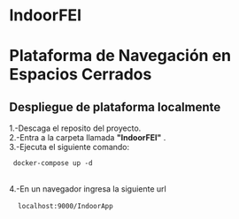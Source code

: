 # IndoorFEI

# Plataforma de Navegación en Espacios Cerrados #

## Despliegue de plataforma localmente ##

1.-Descaga el reposito del proyecto.
<br/> 
2.-Entra a la carpeta llamada <b>"IndoorFEI"</b> .
<br/>
3.-Ejecuta el siguiente comando: <pre><code> docker-compose up -d </pre></code>
<br/>
 4.-En un navegador ingresa la siguiente url <pre> <code> localhost:9000/IndoorApp </pre></code>
